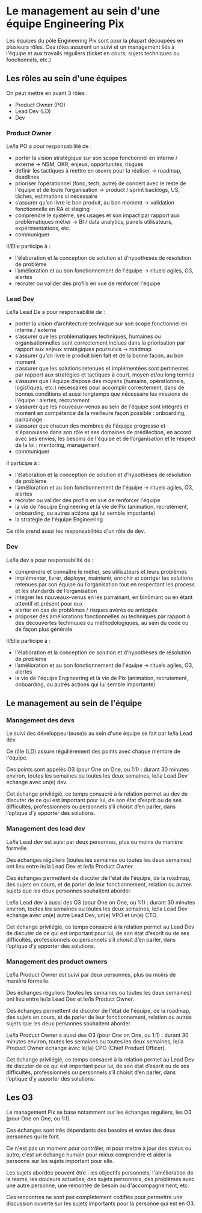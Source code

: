 # Le management au sein d'une équipe Engineering Pix

Les équipes du pôle Engineering Pix sont pour la plupart découpées en plusieurs rôles. Ces rôles assurent un suivi et un management liés à l'équipe et aux travails réguliers (ticket en cours, sujets techniques ou fonctionnels, etc.)

## Les rôles au sein d'une équipes

On peut mettre en avant 3 rôles : 
- Product Owner (PO)
- Lead Dev (LD)
- Dev

### Product Owner 

Le/la PO a pour responsabilité de :
- porter la vision stratégique sur son scope fonctionnel en interne / externe → NSM, OKR, enjeux, opportunités, risques
- définir les tactiques à mettre en œuvre pour la réaliser → roadmap, deadlines
- prioriser l’opérationnel (fonc, tech, autre) de concert avec le reste de l'équipe et de toute l’organisation → product / sprint backlogs, US, tâches, estimations si nécessaire
- s’assurer qu’on livre le bon produit, au bon moment → validation fonctionnelle en RA et staging
- comprendre le système, ses usages et son impact par rapport aux problématiques métier → BI / data analytics, panels utilisateurs, expérimentations, etc.
- communiquer

Il/Elle participe à :
- l'élaboration et la conception de solution et d’hypothèses de résolution de problème
- l’amélioration et au bon fonctionnement de l'équipe → rituels agiles, O3, alertes
- recruter ou valider des profils en vue de renforcer l'équipe

### Lead Dev

Le/la Lead De a pour responsabilité de :
- porter la vision d’architecture technique sur son scope fonctionnel en interne / externe
- s’assurer que les problématiques techniques, humaines ou organisationnelles sont correctement inclues dans la priorisation par rapport aux enjeux stratégiques poursuivis → roadmap
- s’assurer qu’on livre le produit bien fait et de la bonne façon, au bon moment
- s’assurer que les solutions retenues et implémentées sont pertinentes par rapport aux stratégies et tactiques à court, moyen et/ou long termes
- s’assurer que l'équipe dispose des moyens (humains, opérationnels, logistiques, etc.) nécessaires pour accomplir correctement, dans de bonnes conditions et aussi longtemps que nécessaire les missions de l'équipe : alertes, recrutement
- s’assurer que les nouveaux-venus au sein de l'équipe sont intégrés et montent en compétence de la meilleure façon possible : onboarding, parrainage
- s’assurer que chacun des membres de l'équipe progresse et s'épanouisse dans son rôle et ses domaines de prédilection, en accord avec ses envies, les besoins de l'équipe et de l’organisation et le respect de la loi : mentoring, management
- communiquer

Il participe à :
- l'élaboration et la conception de solution et d’hypothèses de résolution de problème
- l’amélioration et au bon fonctionnement de l'équipe → rituels agiles, O3, alertes
- recruter ou valider des profils en vue de renforcer l'équipe
- la vie de l'équipe Engineering et la vie de Pix (animation, recrutement, onboarding, ou autres actions qui lui semble importante)
- la stratégie de l'équipe Engineering 

Ce rôle prend aussi les responsabilités d'un rôle de dev.

### Dev 

Le/la dev a pour responsabilité de :
- comprendre et connaître le métier, ses utilisateurs et leurs problèmes
- implémenter, livrer, déployer, maintenir, enrichir et corriger les solutions retenues par son équipe ou l’organisation tout en respectant les process et les standards de l’organisation
- intégrer les nouveaux-venus en les parrainant, en binômant ou en étant attentif et présent pour eux
- alerter en cas de problèmes / risques avérés ou anticipés
- proposer des améliorations fonctionnelles ou techniques par rapport à des découvertes techniques ou méthodologiques, au sein du code ou de façon plus générale

Il/Elle participe à :
- l'élaboration et la conception de solution et d’hypothèses de résolution de problème
- l’amélioration et au bon fonctionnement de l'équipe → rituels agiles, O3, alertes
- la vie de l'équipe Engineering et la vie de Pix (animation, recrutement, onboarding, ou autres actions qui lui semble importante)

## Le management au sein de l'équipe

### Management des devs
Le suivi des développeur(euse)s au sein d'une équipe se fait par le/la Lead dev.

Ce rôle (LD) assure régulièrement des points avec chaque membre de l'équipe.

Ces points sont appelés O3 (pour One on One, ou 1:1) : durant 30 minutes environ, toutes les semaines ou toutes les deux semaines, le/la Lead Dev échange avec un(e) dev.

Cet échange privilégié, ce temps consacré à la relation permet au dev de discuter de ce qui est important pour lui, de son état d’esprit ou de ses difficultés, professionnels ou personnels s’il choisit d’en parler, dans l’optique d’y apporter des solutions.

### Management des lead dev

Le/la Lead dev est suivi par deux personnes, plus ou moins de manière formelle.

Des échanges réguliers (toutes les semaines ou toutes les deux semaines) ont lieu entre le/la Lead Dev et le/la Product Owner.

Ces échanges permettent de discuter de l'état de l'équipe, de la roadmap, des sujets en cours, et de parler de leur fonctionnement, relation ou autres sujets que les deux personnes souhaitent aborder.

Le/la Lead dev a aussi des O3 (pour One on One, ou 1:1) : durant 30 minutes environ, toutes les semaines ou toutes les deux semaines, le/la Lead Dev échange avec un(e) autre Lead Dev, un(e) VPO et un(e) CTO.

Cet échange privilégié, ce temps consacré à la relation permet au Lead Dev de discuter de ce qui est important pour lui, de son état d’esprit ou de ses difficultés, professionnels ou personnels s’il choisit d’en parler, dans l’optique d’y apporter des solutions.


### Management des product owners

Le/la Product Owner est suivi par deux personnes, plus ou moins de manière formelle.

Des échanges réguliers (toutes les semaines ou toutes les deux semaines) ont lieu entre le/la Lead Dev et le/la Product Owner.

Ces échanges permettent de discuter de l'état de l'équipe, de la roadmap, des sujets en cours, et de parler de leur fonctionnement, relation ou autres sujets que les deux personnes souhaitent aborder.

Le/la Product Owner a aussi des O3 (pour One on One, ou 1:1) : durant 30 minutes environ, toutes les semaines ou toutes les deux semaines, le/la Product Owner échange avec le(la) CPO (Chief Product Officer).

Cet échange privilégié, ce temps consacré à la relation permet au Lead Dev de discuter de ce qui est important pour lui, de son état d’esprit ou de ses difficultés, professionnels ou personnels s’il choisit d’en parler, dans l’optique d’y apporter des solutions.

## Les O3

Le management Pix se base notamment sur les échanges réguliers, les O3 (pour One on One, ou 1:1).

Ces échanges sont très dépendants des besoins et envies des deux personnes qui le font.

Ce n'est pas un moment pour contrôler, ni pour mettre à jour des status ou autre, c'est un échange humain pour mieux comprendre et aider la personne sur les sujets important pour elle.

Les sujets abordés peuvent être : les objectifs personnels, l'amélioration de la teams, les douleurs actuelles, des sujets personnels, des problèmes avec une autre personne, une remontée de besoin ou d'accompagnement, etc.

Ces rencontres ne sont pas complètement codifiés pour permettre une discussion ouverte sur les sujets importants pour la personne qui est en O3.

